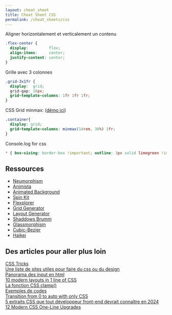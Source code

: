 ```yaml
---
layout: cheat_sheet
title: Cheat Sheet CSS
permalink: /cheat_sheets/css
---
```


Aligner horizontalement et verticalement un contenu

```css
.flex-center {
  display:         flex;
  align-items:     center;
  justify-content: center;
}
```

Grille avec 3 colonnes

```css
.grid-3x1fr {
  display:  grid;
  grid-gap: 16px;
  grid-template-columns: 1fr 1fr 1fr;
}
```

CSS Grid minmax: (<a href="https://www.pinterest.fr/pin/710865122455863798/" class="underlined" target="_blank">démo ici</a>)

```css
.container{
  display: grid;
  grid-template-columns: minmax(14rem, 30%) 1fr;
}
```

Console.log for css

```css
* { box-sizing: border-box !important; outline: 3px solid limegreen !important}
```

<h2>Ressources</h2>

- [Neumorphism](https://neumorphism.io/#e0e0e0)
- [Animista](https://animista.net/play)
- [Animated Background](https://wweb.dev/resources/animated-css-background-generator)
- [Spin Kit](https://tobiasahlin.com/spinkit/)
- [Flexplorer](https://bennettfeely.com/flexplorer/)
- [Grid Generator](https://cssgrid-generator.netlify.app/)
- [Layout Generator](https://layout.bradwoods.io/)
- [Shaddows Brumm](https://shadows.brumm.af/)
- [Glassmorphism](https://hype4.academy/tools/glassmorphism-generator)
- [Cubic-Bezier](https://cubic-bezier.com/#.17,.67,.83,.67)
- [Haikei](https://app.haikei.app/)

<h2>Des articles pour aller plus loin</h2>

<a href="https://css-tricks.com/snippets/css/a-guide-to-flexbox/"
   class="underlined"
   target="_blank">
  CSS Tricks
</a>
<br>
<a href="https://medium.com/@Cesscode/list-of-useful-websites-every-web-developer-should-know-about-c8561b862e5f"
   class="underlined"
   target="_blank">
  Une liste de sites utiles pour faire du css ou du design
</a>
<br>
<a href="https://dev.to/smpnjn/everything-youll-ever-need-to-know-about-html-input-types-38lb"
   class="underlined"
   target="_blank">
  Panorama des input en html
</a>
<br>
<a href="https://www.youtube.com/watch?v=qm0IfG1GyZU&t=126s&ab_channel=GoogleChromeDevelopers"
   class="underlined"
   target="_blank">
  10 modern layouts in 1 line of CSS
</a>
<br>
<a href="https://www.swebdev.fr/blog/la-fonction-css-clamp"
   class="underlined"
   target="_blank">
  La fonction CSS clamp()
</a>
<br>
<a href="https://github.com/atherosai/ui/tree/main/"
   class="underlined"
   target="_blank">
  Exemples de codes
</a>
<br>
<a href="https://keithjgrant.com/posts/2023/04/transitioning-to-height-auto/"
   class="underlined"
   target="_blank">
  Transition from 0 to auto with only CSS
</a>
<br>
<a href="https://web.dev/articles/5-css-snippets-every-front-end-developer-should-know-in-2024"
   class="underlined"
   target="_blank">
  5 extraits CSS que tout développeur front-end devrait connaître en 2024
</a>
<br>
<a href="https://moderncss.dev/12-modern-css-one-line-upgrades/"
   class="underlined"
   target="_blank">
  12 Modern CSS One-Line Upgrades
</a>
